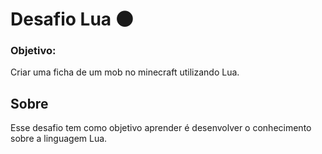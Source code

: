# Desafio Lua 🌑 
### Objetivo:
Criar uma ficha de um mob no minecraft utilizando Lua.

## Sobre
Esse desafio tem como objetivo aprender é desenvolver o conhecimento sobre a  linguagem Lua.

